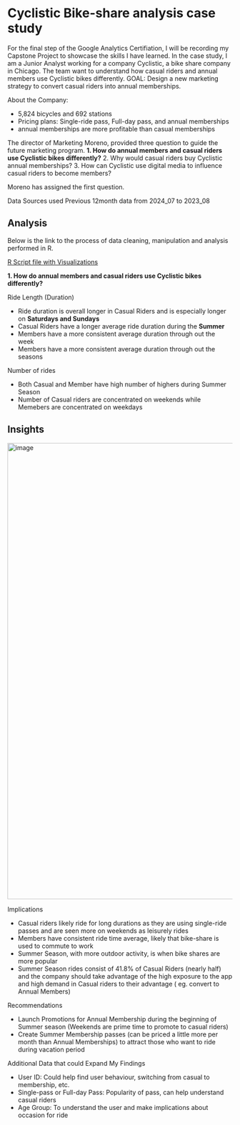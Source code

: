 # Cyclistic Bike-share analysis case study 
For the final step of the Google Analytics Certifiation, I will be recording my Capstone Project to showcase the skills I have learned. In the case study, I am a Junior Analyst working for a company Cyclistic, a bike share company in Chicago. The team want to understand how casual riders and annual members use Cyclistic bikes differently.
GOAL: Design a new marketing strategy to convert casual riders into annual memberships.

About the Company:
- 5,824 bicycles and 692 stations
- Pricing plans: Single-ride pass, Full-day pass, and annual memberships
- annual memberships are more profitable than casual memberships

The director of Marketing Moreno, provided three question to guide the future marketing program. 
**1. How do annual members and casual riders use Cyclistic bikes differently?**
2. Why would casual riders buy Cyclistic annual memberships? 
3. How can Cyclistic use digital media to influence casual riders to become members?

Moreno has assigned the first question.

Data Sources used
Previous 12month data from 2024_07 to 2023_08

## Analysis
Below is the link to the process of data cleaning, manipulation and analysis performed in R.

[R Script file with Visualizations](https://rpubs.com/claudiap9/1211134)

**1. How do annual members and casual riders use Cyclistic bikes differently?**

Ride Length (Duration)
- Ride duration is overall longer in Casual Riders and is especially longer on **Saturdays and Sundays**
- Casual Riders have a longer average ride duration during the **Summer**
- Members have a more consistent average duration through out the week
- Members have a more consistent average duration through out the seasons

Number of rides
- Both Casual and Member have high number of highers during Summer Season
- Number of Casual riders are concentrated on weekends while Memebers are concentrated on weekdays


## Insights

<img width="1022" alt="image" src="https://github.com/user-attachments/assets/3ac7991f-68a0-4f05-99dc-1e04004bccbe">

Implications
- Casual riders likely ride for long durations as they are using single-ride passes and are seen more on weekends as leisurely rides
- Members have consistent ride time average, likely that bike-share is used to commute to work
- Summer Season, with more outdoor activity, is when bike shares are more popular
- Summer Season rides consist of 41.8% of Casual Riders (nearly half) and the company should take advantage of the high exposure to the app and high demand in Casual riders to their advantage ( eg. convert to Annual Members)

Recommendations
- Launch Promotions for Annual Membership during the beginning of Summer season (Weekends are prime time to promote to casual riders)
- Create Summer Membership passes (can be priced a little more per month than Annual Memberships) to attract those who want to ride during vacation period

Additional Data that could Expand My Findings
- User ID: Could help find user behaviour, switching from casual to membership, etc.
- Single-pass or Full-day Pass: Popularity of pass, can help understand casual riders
- Age Group: To understand the user and make implications about occasion for ride


